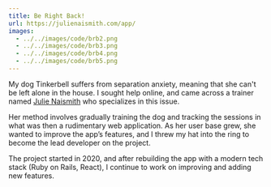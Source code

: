 ```yaml
---
title: Be Right Back!
url: https://julienaismith.com/app/
images: 
  - ../../images/code/brb2.png
  - ../../images/code/brb3.png
  - ../../images/code/brb4.png
  - ../../images/code/brb5.png
---
```

My dog Tinkerbell suffers from separation anxiety, meaning that she can't be left alone in the house. I sought help online, and came across a trainer named [Julie Naismith][1] who specializes in this issue.

Her method involves gradually training the dog and tracking the sessions in what was then a rudimentary web application. As her user base grew, she wanted to improve the app’s features, and I threw my hat into the ring to become the lead developer on the project.

The project started in 2020, and after rebuilding the app with a modern tech stack (Ruby on Rails, React), I continue to work on improving and adding new features.

[1]:	https://julienaismith.com